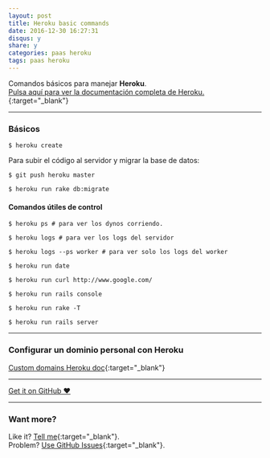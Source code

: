 ```yaml
---
layout: post
title: Heroku basic commands
date: 2016-12-30 16:27:31
disqus: y
share: y
categories: paas heroku
tags: paas heroku
---
```


Comandos básicos para manejar **Heroku**.<br>
[Pulsa aquí para ver la documentación completa de Heroku.](https://devcenter.heroku.com){:target="_blank"}

---

### Básicos

`$ heroku create`

Para subir el código al servidor y migrar la base de datos:

```
$ git push heroku master

$ heroku run rake db:migrate
```

#### Comandos útiles de control

```
$ heroku ps # para ver los dynos corriendo.

$ heroku logs # para ver los logs del servidor

$ heroku logs --ps worker # para ver solo los logs del worker

$ heroku run date

$ heroku run curl http://www.google.com/

$ heroku run rails console

$ heroku run rake -T

$ heroku run rails server

```

---

### Configurar un dominio personal con Heroku

[Custom domains Heroku doc](https://devcenter.heroku.com/articles/custom-domains){:target="_blank"}

---

<a href="https://github.com/mariope/apuntes" target="_blank" class="big-button gray">Get it on GitHub &hearts;</a>

---

### Want more?

Like it? [Tell me](http://twitter.com/mariodevelop){:target="_blank"}.<br/>
Problem? [Use GitHub Issues](https://github.com/mariope/apuntes/issues){:target="_blank"}.
